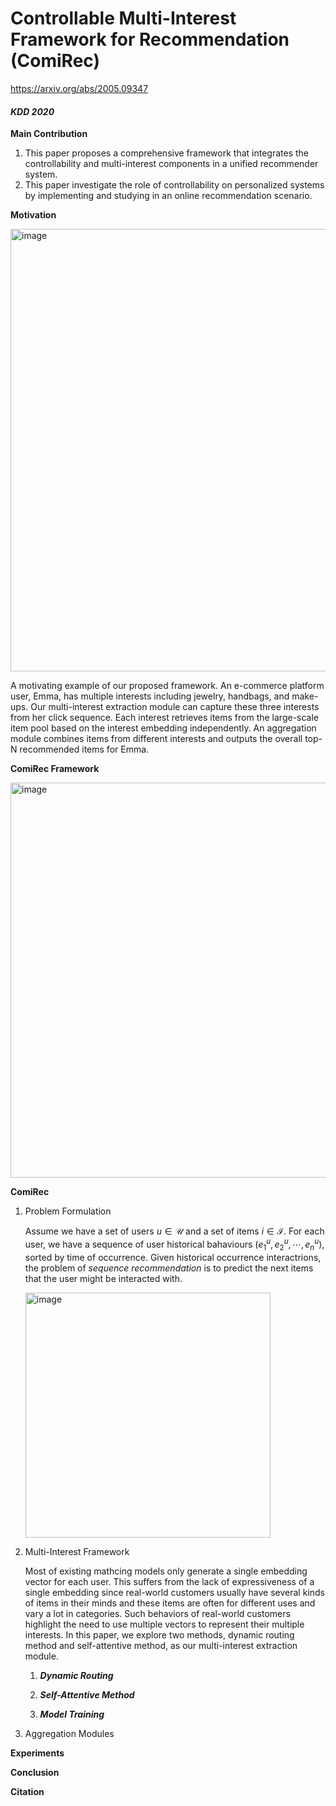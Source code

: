 # Controllable Multi-Interest Framework for Recommendation (ComiRec)

https://arxiv.org/abs/2005.09347

#### *KDD 2020*


**Main Contribution**

1. This paper proposes a comprehensive framework that integrates the controllability and multi-interest components in a unified recommender system.
2. This paper investigate the role of controllability on personalized systems by implementing and studying in an online recommendation scenario.


**Motivation**

<img width="708" alt="image" src="https://user-images.githubusercontent.com/49403324/208796761-28905125-6b25-48b8-9599-56c80f4ebb0c.png">

A motivating example of our proposed framework. An e-commerce platform user, Emma, has multiple interests including jewelry, handbags, and make-ups. Our multi-interest extraction module can capture these three interests from her click sequence. Each interest retrieves items from the large-scale item pool based on the interest embedding independently. An aggregation module combines items from different interests and outputs the overall top-N recommended items for Emma.


**ComiRec Framework**

<img width="632" alt="image" src="https://user-images.githubusercontent.com/49403324/208796910-dddbccef-5d46-4f39-935b-f11c84de600d.png">


**ComiRec**

1. Problem Formulation

    Assume we have a set of users $u \in \mathcal{U}$ and a set of items $i \in \mathcal{I}$. For each user, we have a sequence of user historical bahaviours $(e_{1}^{u}, e_{2}^{u}, \cdots, e_{n}^{u})$, sorted by time of occurrence. Given historical occurrence interactrions, the problem of *sequence recommendation* is to predict the next items that the user might be interacted with.
    
    <img width="392" alt="image" src="https://user-images.githubusercontent.com/49403324/208798539-10a47d0a-f046-4dba-8811-46986252e543.png">

2. Multi-Interest Framework

    Most of existing mathcing models only generate a single embedding vector for each user. This suffers from the lack of expressiveness of a single embedding since real-world customers usually have several kinds of items in their minds and these items are often for different uses and vary a lot in categories. Such behaviors of real-world customers highlight the need to use multiple vectors to represent their multiple interests. In this paper, we explore two methods, dynamic routing method and self-attentive method, as our multi-interest extraction module.

    1. ***Dynamic Routing***

        
        
    3. ***Self-Attentive Method***
    4. ***Model Training***

3. Aggregation Modules

**Experiments**


**Conclusion**


**Citation**
